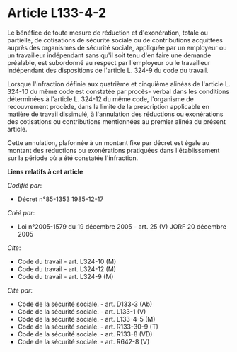 # Article L133-4-2

Le bénéfice de toute mesure de réduction et d'exonération, totale ou partielle, de cotisations de sécurité sociale ou de
contributions acquittées auprès des organismes de sécurité sociale, appliquée par un employeur ou un travailleur indépendant
sans qu'il soit tenu d'en faire une demande préalable, est subordonné au respect par l'employeur ou le travailleur
indépendant des dispositions de l'article L. 324-9 du code du travail.

Lorsque l'infraction définie aux quatrième et cinquième alinéas de l'article L. 324-10 du même code est constatée par procès-
verbal dans les conditions déterminées à l'article L. 324-12 du même code, l'organisme de recouvrement procède, dans la
limite de la prescription applicable en matière de travail dissimulé, à l'annulation des réductions ou exonérations des
cotisations ou contributions mentionnées au premier alinéa du présent article.

Cette annulation, plafonnée à un montant fixe par décret est égale au montant des réductions ou exonérations pratiquées dans
l'établissement sur la période où a été constatée l'infraction.

**Liens relatifs à cet article**

_Codifié par_:

  - Décret n°85-1353 1985-12-17

_Créé par_:

  - Loi n°2005-1579 du 19 décembre 2005 - art. 25 (V) JORF 20 décembre 2005

_Cite_:

  - Code du travail - art. L324-10 (M)
  - Code du travail - art. L324-12 (M)
  - Code du travail - art. L324-9 (M)

_Cité par_:

  - Code de la sécurité sociale. - art. D133-3 (Ab)
  - Code de la sécurité sociale. - art. L133-1 (V)
  - Code de la sécurité sociale. - art. L133-4-5 (M)
  - Code de la sécurité sociale. - art. R133-30-9 (T)
  - Code de la sécurité sociale. - art. R133-8 (VD)
  - Code de la sécurité sociale. - art. R642-8 (V)
